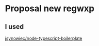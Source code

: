 # Proposal new regwxp

## I used
[jsynowiec/node-typescript-boilerplate](https://github.com/jsynowiec/node-typescript-boilerplate)
